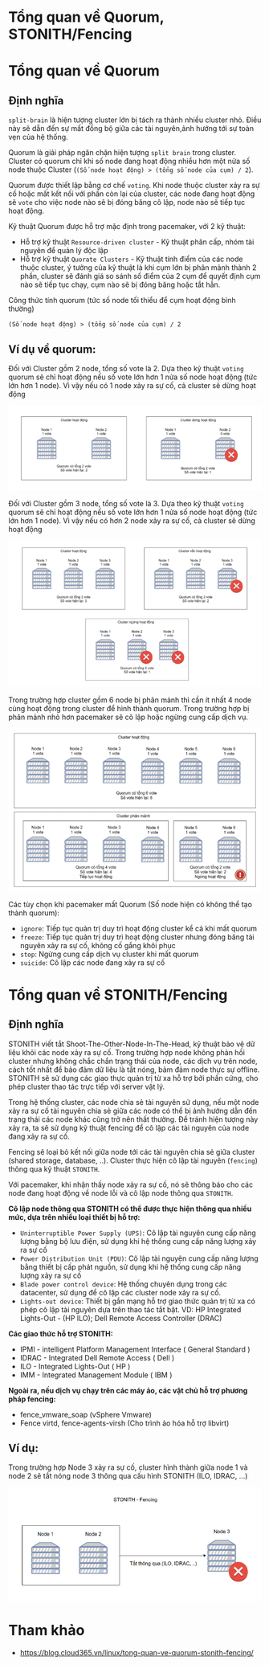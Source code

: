 # Tổng quan về Quorum, STONITH/Fencing

# Tổng quan về Quorum
## Định nghĩa
`split-brain` là hiện tượng cluster lớn bị tách ra thành nhiều cluster nhỏ. Điều này sẽ dẫn đến sự mất đồng bộ giữa các tài nguyên,ảnh hướng tới sự toàn vẹn của hệ thống.

Quorum là giải pháp ngăn chặn hiện tượng `split brain` trong cluster. Cluster có quorum chỉ khi số node đang hoạt động nhiều hơn một nửa số node thuộc Cluster (`(Số node hoạt động) > (tổng số node của cụm) / 2`).

Quorum được thiết lập bằng cơ chế `voting`. Khi node thuộc cluster xảy ra sự cố hoặc mất kết nối với phần còn lại của cluster, các node đang hoạt động sẽ `vote` cho việc node nào sẽ bị đóng băng cô lập, node nào sẽ tiếp tục hoạt động.

Kỹ thuật Quorum được hỗ trợ mặc định trong pacemaker, với 2 kỹ thuật:
- Hỗ trợ kỹ thuật `Resource-driven cluster` - Kỹ thuật phân cấp, nhóm tài nguyên để quản lý độc lập
- Hỗ trợ kỹ thuật `Quorate Clusters` - Kỹ thuật tính điểm của các node thuộc cluster, ý tưởng của kỹ thuật là khi cụm lớn bị phân mảnh thành 2 phần, cluster sẽ đánh giá so sánh số điểm của 2 cụm để quyết định cụm nào sẽ tiếp tục chạy, cụm nào sẽ bị đóng băng hoặc tắt hẳn.

Công thức tính quorum (tức số node tối thiểu để cụm hoạt động bình thường)
```
(Số node hoạt động) > (tổng số node của cụm) / 2
```

## Ví dụ về quorum:
Đối với Cluster gồm 2 node, tổng số vote là 2. Dựa theo kỹ thuật `voting` quorum sẽ chỉ hoạt động nếu số vote lớn hơn 1 nửa số node hoạt động (tức lớn hơn 1 node). Vì vậy nếu có 1 node xảy ra sự cố, cả cluster sẽ dừng hoạt động

<img src="..\images\cluster\Screenshot_11.png">

Đối với Cluster gồm 3 node, tổng số vote là 3. Dựa theo kỹ thuật `voting` quorum sẽ chỉ hoạt động nếu số vote lớn hơn 1 nửa số node hoạt động (tức lớn hơn 1 node). Vì vậy nếu có hơn 2 node xảy ra sự cố, cả cluster sẽ dừng hoạt động

<img src="..\images\cluster\Screenshot_12.png">

Trong trường hợp cluster gồm 6 node bị phân mảnh thì cần ít nhất 4 node cùng hoạt động trong cluster để hình thành quorum. Trong trường hợp bị phân mảnh nhỏ hơn pacemaker sẽ cô lập hoặc ngừng cung cấp dịch vụ.

<img src="..\images\cluster\Screenshot_13.png">

Các tùy chọn khi pacemaker mất Quorum (Số node hiện có không thể tạo thành quorum):

- `ignore`: Tiếp tục quản trị duy trì hoạt động cluster kể cả khi mất quorum
- `freeze`: Tiếp tục quản trị duy trì hoạt động cluster nhưng đóng băng tài nguyên xảy ra sự cố, không cố gắng khôi phục
- `stop`: Ngừng cung cấp dịch vụ cluster khi mất quorum
- `suicide`: Cô lập các node đang xảy ra sự cố

# Tổng quan về STONITH/Fencing
## Định nghĩa
STONITH viết tắt Shoot-The-Other-Node-In-The-Head, kỹ thuật bảo vệ dữ liệu khỏi các node xảy ra sự cố. Trong trường hợp node không phản hồi cluster nhưng không chắc chắn trạng thái của node, các dịch vụ trên node, cách tốt nhất để bảo đảm dữ liệu là tắt nóng, bảm đảm node thực sự offline. STONITH sẽ sử dụng các giao thực quản trị từ xa hỗ trợ bởi phần cứng, cho phép cluster thao tác trực tiếp với server vật lý.

Trong hệ thống cluster, các node chia sẻ tài nguyên sử dụng, nếu một node xảy ra sự cố tài nguyên chia sẻ giữa các node có thể bị ảnh hướng dẫn đến trạng thái các node khác cũng trở nên thất thường. Để tránh hiện tượng này xảy ra, ta sẽ sử dụng kỹ thuật fencing để cô lập các tài nguyên của node đang xảy ra sự cố.

Fencing sẽ loại bỏ kết nối giữa node tới các tài nguyên chia sẻ giữa cluster (shared storage, database, ..). Cluster thực hiện cô lập tài nguyên (`fencing`) thông qua kỹ thuật `STONITH`.

Với pacemaker, khi nhận thấy node xảy ra sự cố, nó sẽ thông báo cho các node đang hoạt động về node lỗi và cô lập node thông qua `STONITH`.

**Cô lập node thông qua STONITH có thể được thực hiện thông qua nhiều mức, dựa trên nhiều loại thiết bị hỗ trợ:**

- `Uninterruptible Power Supply (UPS)`: Cô lập tài nguyên cung cấp năng lượng bằng bộ lưu điện, sử dụng khi hệ thống cung cấp năng lượng xảy ra sự cố
- `Power Distribution Unit (PDU)`: Cô lập tài nguyên cung cấp năng lượng bằng thiết bị cấp phát nguồn, sử dụng khi hệ thống cung cấp năng lượng xảy ra sự cố
- `Blade power control device`: Hệ thống chuyên dụng trong các datacenter, sử dụng để cô lập các cluster node xảy ra sự cố.
- `Lights-out device`: Thiết bị gắn mạng hỗ trợ giao thức quản trị từ xa có phép cô lập tài nguyên dựa trên thao tác tắt bật. VD: HP Integrated Lights-Out - (HP ILO); Dell Remote Access Controller (DRAC)

**Các giao thức hỗ trợ STONITH:**

- IPMI - intelligent Platform Management Interface ( General Standard )
- IDRAC - Integrated Dell Remote Access ( Dell )
- ILO - Integrated Lights-Out ( HP )
- IMM - Integrated Management Module ( IBM )

**Ngoài ra, nếu dịch vụ chạy trên các máy ảo, các vật chủ hỗ trợ phương pháp fencing:**
- fence_vmware_soap (vSphere Vmware)
- Fence virtd, fence-agents-virsh (Cho trình ảo hóa hỗ trợ libvirt)

## Ví dụ:
Trong trường hợp Node 3 xảy ra sự cố, cluster hình thành giữa node 1 và node 2 sẽ tắt nóng node 3 thông qua cấu hình STONITH (ILO, IDRAC, …)

<img src="..\images\cluster\Screenshot_14.png">

# Tham khảo
- https://blog.cloud365.vn/linux/tong-quan-ve-quorum-stonith-fencing/